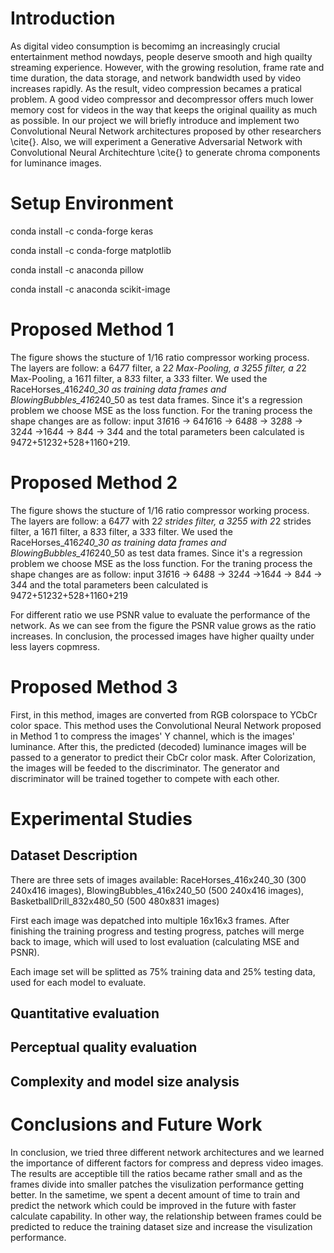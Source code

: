 # Introduction
As digital video consumption is becomimg an increasingly crucial entertainment method nowdays, people deserve smooth and high quailty streaming experience. However, with the growing resolution, frame rate and time duration, the data storage, and network bandwidth used by video increases rapidly. As the result, video compression becames a pratical problem. A good video compressor and decompressor offers much lower memory cost for videos in the way that keeps the original quaility as much as possible. In our project we will briefly introduce and implement two Convolutional Neural Network architectures proposed by other researchers \cite{}. Also, we will experiment a Generative Adversarial Network with Convolutional Neural Architechture \cite{} to generate chroma components for luminance images. 


# Setup Environment
conda install -c conda-forge keras

conda install -c conda-forge matplotlib

conda install -c anaconda pillow

conda install -c anaconda scikit-image

# Proposed Method 1

The figure shows the stucture of 1/16 ratio compressor working process. The layers are follow: a 64*7*7 filter, a 2*2 Max-Pooling, a 32*5*5 filter, a 2*2 Max-Pooling, a 16*1*1 filter, a 8*3*3 filter, a 3*3*3 filter. We used the RaceHorses_416*240_30 as training data frames and BlowingBubbles_416*240_50 as test data frames. Since it's a regression problem we choose MSE as the loss function. 
For the traning process the shape changes are as follow: input 3*16*16 -> 64*16*16 -> 64*8*8 -> 32*8*8 -> 32*4*4 ->16*4*4 -> 8*4*4 -> 3*4*4 and the total parameters been calculated is 9472+51232+528+1160+219. 

# Proposed Method 2

The figure shows the stucture of 1/16 ratio compressor working process. The layers are follow: a 64*7*7 with 2*2 strides filter, a 32*5*5 with 2*2 strides filter, a 16*1*1 filter, a 8*3*3 filter, a 3*3*3 filter. We used the RaceHorses_416*240_30 as training data frames and BlowingBubbles_416*240_50 as test data frames. Since it's a regression problem we choose MSE as the loss function. 
For the traning process the shape changes are as follow: input 3*16*16 -> 64*8*8 -> 32*4*4 ->16*4*4 -> 8*4*4 -> 3*4*4 and the total parameters been calculated is 9472+51232+528+1160+219

For different ratio we use PSNR value to evaluate the performance of the network. As we can see from the figure the PSNR value grows as the ratio increases. In conclusion, the processed images have higher quailty under less layers copmress.

# Proposed Method 3

First, in this method, images are converted from RGB colorspace to YCbCr color space. 
This method uses the Convolutional Neural Network proposed in Method 1 to compress the images' Y channel, which is the images' luminance. After this, the predicted (decoded) luminance images will be passed to a generator to predict their CbCr color mask. After Colorization, the images will be feeded to the discriminator. The generator and discriminator will be trained together to compete with each other. 

# Experimental Studies 
## Dataset Description
There are three sets of images available: RaceHorses_416x240_30 (300 240x416 images), BlowingBubbles_416x240_50 (500 240x416 images), BasketballDrill_832x480_50 (500 480x831 images)

First each image was depatched into multiple 16x16x3 frames. After finishing the training progress and testing progress, patches will merge back to image, which will used to lost evaluation (calculating MSE and PSNR). 

Each image set will be splitted as 75% training data and 25% testing data, used for each model to evaluate. 

## Quantitative evaluation

## Perceptual quality evaluation

## Complexity and model size analysis

# Conclusions and Future Work
In conclusion, we tried three different network architectures and we learned the importance of different factors for compress and depress video images. The results are acceptible till the ratios became rather small and as the frames divide into smaller patches the visulization performance getting better. In the sametime, we spent a decent amount of time to train and predict the network which could be improved in the future with faster calculate capability. In other way, the relationship between frames could be predicted to reduce the training dataset size and increase the visulization performance.
